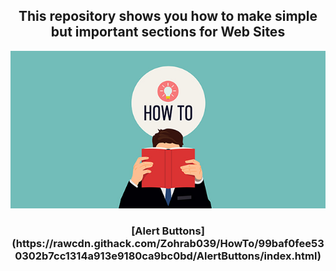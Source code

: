 <h2 align="center">This repository shows you how to make simple but important sections for Web Sites</h2>
<div align="center">
  <img src="Images/How-to.jpg">
</div>
<h3 align="center">[Alert Buttons](https://rawcdn.githack.com/Zohrab039/HowTo/99baf0fee530302b7cc1314a913e9180ca9bc0bd/AlertButtons/index.html)</h3>